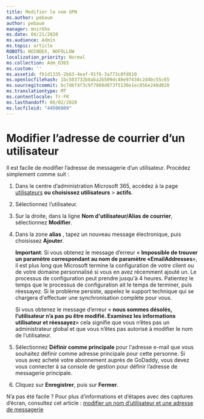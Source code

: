 ```yaml
---
title: Modifier le nom UPN
ms.author: pebaum
author: pebaum
manager: mnirkhe
ms.date: 04/21/2020
ms.audience: Admin
ms.topic: article
ROBOTS: NOINDEX, NOFOLLOW
localization_priority: Normal
ms.collection: Adm_O365
ms.custom: ''
ms.assetid: f61d1335-2b63-4eaf-91f6-3a773c0fd610
ms.openlocfilehash: 1bc503732b8aba2b509dc48e97434c2d4bc55c65
ms.sourcegitcommit: bc7d6f4f3c9f7060d073f5130e1ec856e248d020
ms.translationtype: MT
ms.contentlocale: fr-FR
ms.lasthandoff: 06/02/2020
ms.locfileid: "44506009"
---
```

# <a name="change-a-users-email-address"></a>Modifier l’adresse de courrier d’un utilisateur

Il est facile de modifier l’adresse de messagerie d’un utilisateur. Procédez simplement comme suit :
  
1. Dans le centre d’administration Microsoft 365, accédez à la page [utilisateurs](https://go.microsoft.com/fwlink/p/?linkid=834822) **ou choisissez utilisateurs** \> **actifs**.
    
2. Sélectionnez l’utilisateur.
    
3. Sur la droite, dans la ligne **Nom d'utilisateur/Alias de courrier**, sélectionnez **Modifier**.
    
4. Dans la zone **alias** , tapez un nouveau message électronique, puis choisissez **Ajouter**.
    
    **Important**: Si vous obtenez le message d’erreur « **Impossible de trouver un paramètre correspondant au nom de paramètre «EmailAddresses**», il est plus long que Microsoft termine la configuration de votre client ou de votre domaine personnalisé si vous en avez récemment ajouté un. Le processus de configuration peut prendre jusqu'à 4 heures. Patientez le temps que le processus de configuration ait le temps de terminer, puis réessayez. Si le problème persiste, appelez le support technique qui se chargera d'effectuer une synchronisation complète pour vous.
    
    Si vous obtenez le message d’erreur « **nous sommes désolés, l’utilisateur n’a pas pu être modifié. Examinez les informations utilisateur et réessayez**» cela signifie que vous n’êtes pas un administrateur global et que vous n’êtes pas autorisé à modifier le nom de l’utilisateur.
    
5. Sélectionnez **Définir comme principale** pour l'adresse e-mail que vous souhaitez définir comme adresse principale pour cette personne. Si vous avez acheté votre abonnement auprès de GoDaddy, vous devez vous connecter à sa console de gestion pour définir l’adresse de messagerie principale. 
    
6. Cliquez sur **Enregistrer**, puis sur **Fermer**.
    
N’a pas été facile ? Pour plus d’informations et d’étapes avec des captures d’écran, consultez cet article : [modifier un nom d’utilisateur et une adresse de messagerie](https://docs.microsoft.com/microsoft-365/admin/add-users/change-a-user-name-and-email-address)
  

